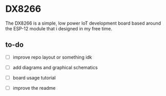 # DX8266

The DX8266 is a simple, low power IoT development board based around the ESP-12 module that i designed in my free time. 

## to-do

- [ ] improve repo layout or something idk
- [ ] add diagrams and graphical schematics
- [ ] board usage tutorial
- [ ] improve the readme


